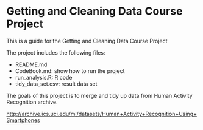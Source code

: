 Getting and Cleaning Data Course Project
===========

This is a guide for the Getting and Cleaning Data Course Project

The project includes the following files:

* README.md
* CodeBook.md: show how to run the project
* run_analysis.R: R code
* tidy_data_set.csv: result data set

The goals of this project is to merge and tidy up data from Human Activity Recognition archive.

http://archive.ics.uci.edu/ml/datasets/Human+Activity+Recognition+Using+Smartphones


